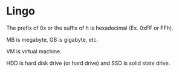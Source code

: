 # Lingo
The prefix of 0x or the suffix of h is hexadecimal (Ex. 0xFF or FFh).

MB is megabyte, GB is gigabyte, etc.

VM is virtual machine.

HDD is hard disk drive (or hard drive) and SSD is solid state drive.

